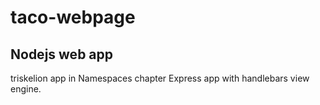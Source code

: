 # taco-webpage

## Nodejs web app
triskelion app in Namespaces chapter
Express app with handlebars view engine.
